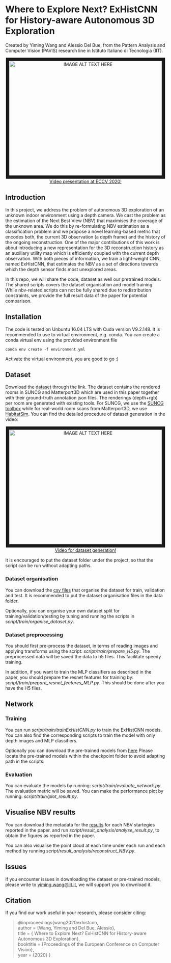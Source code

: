 # Where to Explore Next? ExHistCNN for History-aware Autonomous 3D Exploration

Created by Yiming Wang and Alessio Del Bue, from the Pattern Analysis and Computer Vision (PAVIS) research line in Istituto Italiano di Tecnologia (IIT).

<p align="center">
  <a href="http://www.youtube.com/watch?feature=player_embedded&v=r_YE-oIccxQ
" target="_blank"><img src="http://img.youtube.com/vi/r_YE-oIccxQ/0.jpg" 
alt="IMAGE ALT TEXT HERE" width="480" height="360" border="10" /></a> </br>
  <a href="http://www.youtube.com/watch?v=r_YE-oIccxQ">Video presentation at ECCV 2020!</a>
</p>


## Introduction
In this project, we address the problem of autonomous 3D exploration of an unknown indoor environment using a depth camera. We cast the problem as the estimation of the Next Best View (NBV) that maximises the coverage of the unknown area. We do this by re-formulating NBV estimation as a classification problem and we propose a novel learning-based metric that encodes both, the current 3D observation (a depth frame) and the history of the ongoing reconstruction. One of the major contributions of this work is about introducing a new representation for the 3D reconstruction history as an auxiliary utility map which is efficiently coupled with the current depth observation. With both pieces of information, we train a light-weight CNN, named ExHistCNN, that estimates the NBV as a set of directions towards which the depth sensor finds most unexplored areas. 

In this repo, we will share the code, dataset as well our pretrained models. The shared scripts covers the dataset organisation and model training. While nbv-related scripts can not be fully shared due to redistribution constraints, we provide the full result data of the paper for potential comparison.


## Installation
The code is tested on Unbuntu 16.04 LTS with Cuda version V9.2.148. It is recommended to use to virtual environment, e.g. conda. You can create a conda virtual env using the provided environment file

`conda env create -f environment.yml`

Activate the virtual environment, you are good to go :)

## Dataset

Download the <a href="https://istitutoitalianotecnologia-my.sharepoint.com/:u:/g/personal/yiming_wang_iit_it/EWReM9pGq1NOop3jxORE_S8BT9bkGg27uJUzLvdOHq6AfA?e=PiVDeH">dataset</a> through the link.
The dataset contains the rendered rooms in SUNCG and Matterport3D which are used in this paper together with their ground-truth annotation json files.
The renderings (depth+rgb) per room are generated with existing tools. For SUNCG, we use the [SUNCG toolbox](https://github.com/tinytangent/SUNCGtoolbox) while for real-world room scans from Matterport3D, we use [HabitatSim](https://github.com/facebookresearch/habitat-sim).
You can find the detailed procedure of dataset generation in the video:
<p align="center">
  <a href="https://www.youtube.com/watch?v=m1UtcLF0GpE" target="_blank"><img src="http://img.youtube.com/vi/m1UtcLF0GpE/0.jpg"
alt="IMAGE ALT TEXT HERE" width="480" height="360" border="10" /></a> </br>
  <a href="https://www.youtube.com/watch?v=m1UtcLF0GpE">Video for dataset generation!</a>
</p>

It is encouraged to put the dataset folder under the project, so that the script can be run without adapting paths.

### Dataset organisation
You can download the [csv files](https://istitutoitalianotecnologia-my.sharepoint.com/:u:/g/personal/yiming_wang_iit_it/Ec1AvAnEpehLgOWY2E3ZEJUB3gkNDVAUcxaGJkNzJDxj-Q?e=ACRZfB) that organise the dataset for train, validation and test.
It is recommended to put the dataset organisation files in the data folder.

Optionally, you can organise your own dataset split for training/validation/testing by tuning and running the scripts in *script/train/organise_dataset.py*.

### Dataset preprocessing
You should first pre-process the dataset, in terms of reading images and applying transforms using the script: *script/train/prepare_H5.py*.
The preprocessed data will be saved the data to h5 files. This facilitate speedy training.

In addition, if you want to train the MLP classifiers as described in the paper, you should prepare the resnet features for training by: *script/train/prepare_resnet_features_MLP.py*.
This should be done after you have the H5 files.

## Network
### Training
You can run *script/train/trainExHistCNN.py* to train the ExHistCNN models. You can also find the corresponding scripts to train the model with only depth images and MLP classifiers.

Optionally you can download the pre-trained models from [here](https://istitutoitalianotecnologia-my.sharepoint.com/:u:/g/personal/yiming_wang_iit_it/EUBOjPb27VFOsNSuF7b8__EBoQ5WemMzOOxSJxdHyrnGAg?e=sx8InO)
Please locate the pre-trained models within the checkpoint folder to avoid adapting path in the scripts.

### Evaluation
You can evaluate the models by running: *script/train/evaluate_network.py*. The evaluation metric will be saved.
You can make the performance plot by running: *script/train/plot_result.py*.

## Visualise NBV results
You can download the metadata for the [results](https://istitutoitalianotecnologia-my.sharepoint.com/:u:/g/personal/yiming_wang_iit_it/EQ9TTdvz-f1MpV2OEjpJ6ksBw_icmt5N6Uq9nUg41RUDKQ?e=wcUOIE) for each NBV startegies reported in the paper.
and run *script/result_analysis/analyse_result.py*, to obtain the figures as reported in the paper.

You can also visualise the point cloud at each time under each run and each method by running *script/result_analysis/reconstruct_NBV.py*.
## Issues
If you encounter issues in downloading the dataset or pre-trained models, please write to yiming.wang@iit.it, we will support you to download it.

## Citation
If you find our work useful in your research, please consider citing:
> @inproceedings{wang2020exhistcnn,\
    author = {Wang, Yiming and Del Bue, Alessio},\
    title = { Where to Explore Next? ExHistCNN for History-aware Autonomous 3D Exploration},\
    booktitle = {Proceedings of the European Conference on Computer Vision},\
    year = {2020}
}



